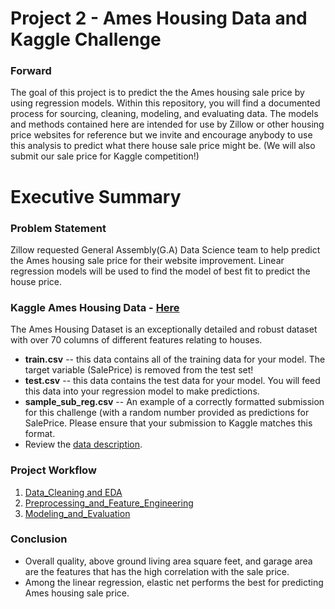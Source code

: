 # Project 2 - Ames Housing Data and Kaggle Challenge

### Forward
The goal of this project is to predict the the Ames housing sale price by using regression models. Within this repository, you will find a documented process for sourcing, cleaning, modeling, and evaluating data. The models and methods contained here are intended for use by Zillow or other housing price websites for reference but we invite and encourage anybody to use this analysis to predict what there house sale price might be. (We will also submit our sale price for Kaggle competition!)

# Executive Summary

### Problem Statement
 Zillow requested General Assembly(G.A) Data Science team to help predict the Ames housing sale price for their website improvement. Linear regression models will be used to find the model of best fit to predict the house price.

### Kaggle Ames Housing Data - [Here](https://www.kaggle.com/c/dsi-us-6-project-2-regression-challenge/data)

The Ames Housing Dataset is an exceptionally detailed and robust dataset with over 70 columns of different features relating to houses.

- **train.csv** -- this data contains all of the training data for your model. The target variable (SalePrice) is removed from the test set!
- **test.csv** -- this data contains the test data for your model. You will feed this data into your regression model to make predictions.
- **sample_sub_reg.csv** -- An example of a correctly formatted submission for this challenge (with a random number provided as predictions for SalePrice. Please ensure that your submission to Kaggle matches this format.
- Review the [data description](http://jse.amstat.org/v19n3/decock/DataDocumentation.txt).

### Project Workflow
1) [Data_Cleaning and EDA](https://github.com/ggoo156/Project_2_Ames_housing_prediction/blob/master/code/1.%20Data%20Cleaning%20and%20EDA.ipynb)
2) [Preprocessing_and_Feature_Engineering](https://github.com/ggoo156/Project_2_Ames_housing_prediction/blob/master/code/2.%20Preprocessing%20and%20Feature%20Engineering.ipynb)
3) [Modeling_and_Evaluation](https://github.com/ggoo156/Project_2_Ames_housing_prediction/blob/master/code/3.%20Modeling%20%26%20Evaluation.ipynb)

### Conclusion
- Overall quality, above ground living area square feet, and garage area are the features that has the high correlation with the sale price.
- Among the linear regression, elastic net performs the best for predicting Ames housing sale price.


